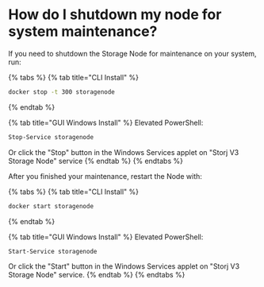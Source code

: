 # How do I shutdown my node for system maintenance?

If you need to shutdown the Storage Node for maintenance on your system, run:

{% tabs %}
{% tab title="CLI Install" %}
```bash
docker stop -t 300 storagenode
```
{% endtab %}

{% tab title="GUI Windows Install" %}
Elevated PowerShell:

```bash
Stop-Service storagenode
```

Or click the "Stop" button in the Windows Services applet on "Storj V3 Storage Node" service
{% endtab %}
{% endtabs %}

After you finished your maintenance, restart the Node with:

{% tabs %}
{% tab title="CLI Install" %}
```bash
docker start storagenode
```
{% endtab %}

{% tab title="GUI Windows Install" %}
Elevated PowerShell:

```bash
Start-Service storagenode
```

Or click the "Start" button in the Windows Services applet on "Storj V3 Storage Node" service.
{% endtab %}
{% endtabs %}
